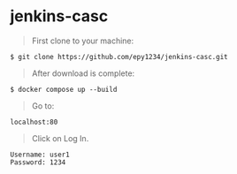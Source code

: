 ﻿# jenkins-casc
 
> First clone to your machine:

`$ git clone https://github.com/epy1234/jenkins-casc.git`
  
> After download is complete:
 
`$ docker compose up --build`
 
> Go to:

`localhost:80`

> Click on Log In.

`Username: user1`\
`Password: 1234`


